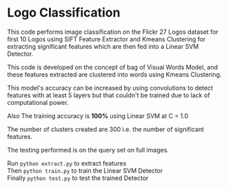 # Logo Classification

This code performs image classification on the Flickr 27 Logos dataset for first 10 Logos using SIFT Feature Extractor and Kmeans Clustering for extracting significant features which are then fed into a Linear SVM Detector.

This code is developed on the concept of bag of Visual Words Model, and these features extracted are clustered into words using Kmeans Clustering.

This model's accuracy can be increased by using convolutions to detect features with at least 5 layers but that couldn't be trained due to lack of computational power.

Also The training accuracy is __100%__ using Linear SVM at C = 1.0

The number of clusters created are 300 i.e. the number of significant features.

The testing performed is on the query set on full images.

Run `python extract.py` to extract features <br/>
Then `python train.py` to train the Linear SVM Detector <br/>
Finally `python test.py` to test the trained Detector <br/>
